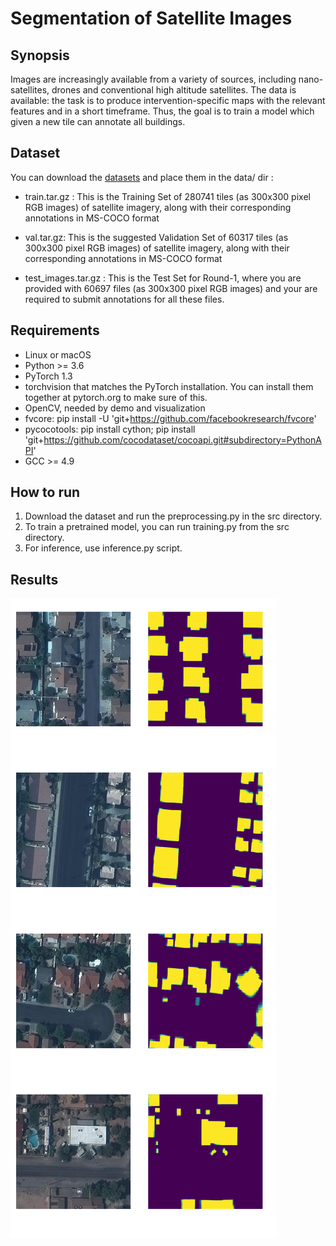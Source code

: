 # Segmentation of Satellite Images

## Synopsis

Images are increasingly available from a variety of sources, including nano-satellites, drones and conventional high altitude satellites. The data is available: the task is to produce intervention-specific maps with the relevant features and in a short timeframe. Thus, the goal is to train a model which given a new tile can annotate all buildings.

## Dataset

You can download the [datasets](https://www.aicrowd.com/challenges/mapping-challenge#datasets) and place them in the data/ dir :

* train.tar.gz : This is the Training Set of 280741 tiles (as 300x300 pixel RGB images) of satellite imagery, along with their corresponding annotations in MS-COCO format

* val.tar.gz: This is the suggested Validation Set of 60317 tiles (as 300x300 pixel RGB images) of satellite imagery, along with their corresponding annotations in MS-COCO format

* test_images.tar.gz : This is the Test Set for Round-1, where you are provided with 60697 files (as 300x300 pixel RGB images) and your are required to submit annotations for all these files.


## Requirements  

* Linux or macOS  
* Python >= 3.6   
* PyTorch 1.3    
* torchvision that matches the PyTorch installation. You can install them together at pytorch.org to make sure of this.   
* OpenCV, needed by demo and visualization   
* fvcore: pip install -U 'git+https://github.com/facebookresearch/fvcore'   
* pycocotools: pip install cython; pip install 'git+https://github.com/cocodataset/cocoapi.git#subdirectory=PythonAPI'  
* GCC >= 4.9  



## How to run

1. Download the dataset and run the preprocessing.py in the src directory.   
2. To train a pretrained model, you can run training.py from the src directory.    
3. For inference, use inference.py script.

## Results
![Satellite Image and its predicited mask](./img/output.png)
